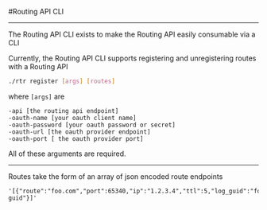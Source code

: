 #Routing API CLI

-------

The Routing API CLI exists to make the Routing API easily consumable via a CLI

Currently, the Routing API CLI supports registering and unregistering routes with a Routing API

```bash
./rtr register [args] [routes]
```
where `[args]` are
```
-api [the routing api endpoint]
-oauth-name [your oauth client name]
-oauth-password [your oauth password or secret]
-oauth-url [the oauth provider endpoint]
-oauth-port [ the oauth provider port]
```
All of these arguments are required.

-------

Routes take the form of an array of json encoded route endpoints
```
'[{"route":"foo.com","port":65340,"ip":"1.2.3.4","ttl":5,"log_guid":"foo-guid"}]'
```
